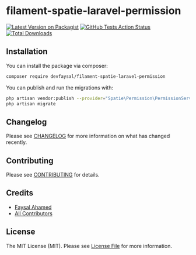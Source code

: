 # filament-spatie-laravel-permission

[![Latest Version on Packagist](https://img.shields.io/packagist/v/devfaysal/filament-spatie-laravel-permission.svg?style=flat-square)](https://packagist.org/packages/devfaysal/filament-spatie-laravel-permission)
[![GitHub Tests Action Status](https://img.shields.io/github/workflow/status/devfaysal/filament-spatie-laravel-permission/run-tests?label=tests)](https://github.com/devfaysal/filament-spatie-laravel-permission/actions?query=workflow%3Arun-tests+branch%3Amain)
[![Total Downloads](https://img.shields.io/packagist/dt/devfaysal/filament-spatie-laravel-permission.svg?style=flat-square)](https://packagist.org/packages/devfaysal/filament-spatie-laravel-permission)

## Installation

You can install the package via composer:

```bash
composer require devfaysal/filament-spatie-laravel-permission
```

You can publish and run the migrations with:

```bash
php artisan vendor:publish --provider="Spatie\Permission\PermissionServiceProvider"
php artisan migrate
```

## Changelog

Please see [CHANGELOG](CHANGELOG.md) for more information on what has changed recently.

## Contributing

Please see [CONTRIBUTING](.github/CONTRIBUTING.md) for details.

## Credits

- [Faysal Ahamed](https://github.com/devfaysal)
- [All Contributors](../../contributors)

## License

The MIT License (MIT). Please see [License File](LICENSE.md) for more information.
